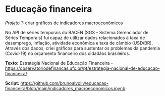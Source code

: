 # Educação financeira

*Projeto 1:* criar gráficos de indicadores macroeconômicos

No API de séries temporais do BACEN (SGS - Sistema Gerenciador de Séries Temporais) fui capaz de utilizar dados relacionados à taxa de desemprego, inflação, atividade econômica e taxa de câmbio (USD/BR). Através dos dados, criei gráficos para sustentar os problemas da pandemia (Covid-19) no orçamento financeiro dos cidadãos brasileiros.

**Texto:** Estratégia Nacional de Educação Financeira - https://observatoriodefinancas.ufc.br/pt/estrategia-nacional-de-educacao-financeira/ 

**Script:** https://github.com/brunoalvoliv/educacao-financeira/blob/main/indicadores_macroeconomicos.ipynb
